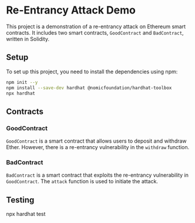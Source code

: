 # Re-Entrancy Attack Demo

This project is a demonstration of a re-entrancy attack on Ethereum smart contracts. It includes two smart contracts, `GoodContract` and `BadContract`, written in Solidity.

## Setup

To set up this project, you need to install the dependencies using npm:

```bash
npm init --y
npm install --save-dev hardhat @nomicfoundation/hardhat-toolbox
npx hardhat
```

## Contracts

### GoodContract

`GoodContract` is a smart contract that allows users to deposit and withdraw Ether. However, there is a re-entrancy vulnerability in the `withdraw` function.

### BadContract

`BadContract` is a smart contract that exploits the re-entrancy vulnerability in `GoodContract`. The `attack` function is used to initiate the attack.

## Testing

npx hardhat test

